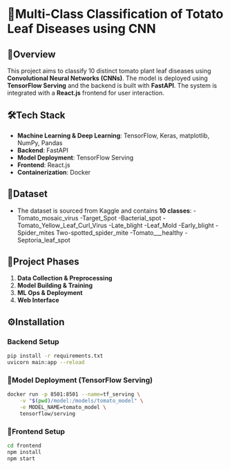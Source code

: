 # 🍅Multi-Class Classification of Totato Leaf Diseases using CNN

## 📝Overview
This project aims to classify 10 distinct tomato plant leaf diseases using **Convolutional Neural Networks (CNNs)**. The model is deployed using **TensorFlow Serving** and the backend is built with **FastAPI**. The system is integrated with a **React.js** frontend for user interaction.

## 🛠️Tech Stack
- **Machine Learning & Deep Learning**: TensorFlow, Keras, matplotlib, NumPy, Pandas
- **Backend**: FastAPI
- **Model Deployment**: TensorFlow Serving
- **Frontend**: React.js
- **Containerization**: Docker 
## 📂Dataset

- The dataset is sourced from Kaggle and contains **10 classes**:
-Tomato_mosaic_virus
-Target_Spot
-Bacterial_spot
-Tomato_Yellow_Leaf_Curl_Virus
-Late_blight
-Leaf_Mold
-Early_blight
-Spider_mites Two-spotted_spider_mite
-Tomato___healthy
-Septoria_leaf_spot

## 🚀Project Phases
1. **Data Collection & Preprocessing**
2. **Model Building & Training**
3. **ML Ops & Deployment**
4. **Web Interface**

## ⚙️Installation
### Backend Setup
```bash
pip install -r requirements.txt
uvicorn main:app --reload
```
### 🚢Model Deployment (TensorFlow Serving)
```bash
docker run -p 8501:8501 --name=tf_serving \
    -v "$(pwd)/model:/models/tomato_model" \
    -e MODEL_NAME=tomato_model \
    tensorflow/serving
```
### 🎨Frontend Setup
```bash
cd frontend
npm install
npm start
```



